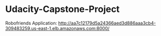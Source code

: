# Udacity-Capstone-Project

Robofriends Application: http://aa7c12179d5a24366aed3d886aaa3cb4-309483259.us-east-1.elb.amazonaws.com:8000/

